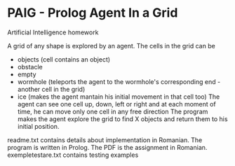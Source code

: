 # PAIG - Prolog Agent In a Grid
Artificial Intelligence homework

A grid of any shape is explored by an agent. The cells in the grid can be
- objects (cell contains an object)
- obstacle
- empty
- wormhole (teleports the agent to the wormhole's corresponding end - another cell in the grid)
- ice (makes the agent mantain his initial movement in that cell too)
The agent can see one cell up, down, left or right and at each moment of time, he can move only one cell in any free direction
The program makes the agent explore the grid to find X objects and return them to his initial position.

readme.txt contains details about implementation in Romanian. The program is written in Prolog. The PDF is the assignment in Romanian.
exempletestare.txt contains testing examples